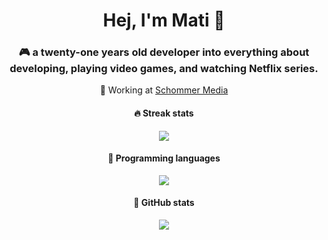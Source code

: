 <h1 align="center">
    Hej, I'm Mati 👋
</h1>

<h3 align="center">
    🎮 a twenty-one years old developer into everything about developing, playing video games, and watching Netflix series.
</h3>

<p align="center">💼 Working at <a href="https://schommer-media.de/" target="_blank">Schommer Media</a></p>

<h4 align="center">
    🔥 Streak stats
</h4>

<p align="center">
    <img src="https://github-readme-streak-stats.herokuapp.com/?user=iammati&theme=dracula" />
</p>

<h4 align="center">
    💛 Programming languages
</h4>

<p align="center">
    <img src="https://github-readme-stats.vercel.app/api/top-langs/?username=iammati&theme=radical&langs_count=6&layout=compact" />
</p>

<h4 align="center">
    🖤 GitHub stats
</h4>

<p align="center">
    <img src="https://github-readme-stats.vercel.app/api?username=iammati&count_private=true&show_icons=true&theme=radical" />
</p>
